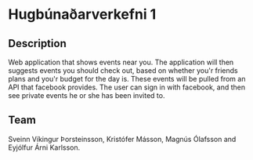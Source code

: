 # Hugbúnaðarverkefni 1

## Description
Web application that shows events near you.
The application will then suggests events you should check out,
based on whether you'r friends plans and you'r budget for the day is.
These events will be pulled from an API that facebook provides.
The user can sign in with facebook, and then see private events
he or she has been invited to.

## Team
Sveinn Víkingur Þorsteinsson, Kristófer Másson, Magnús Ólafsson and Eyjólfur Árni Karlsson. 
